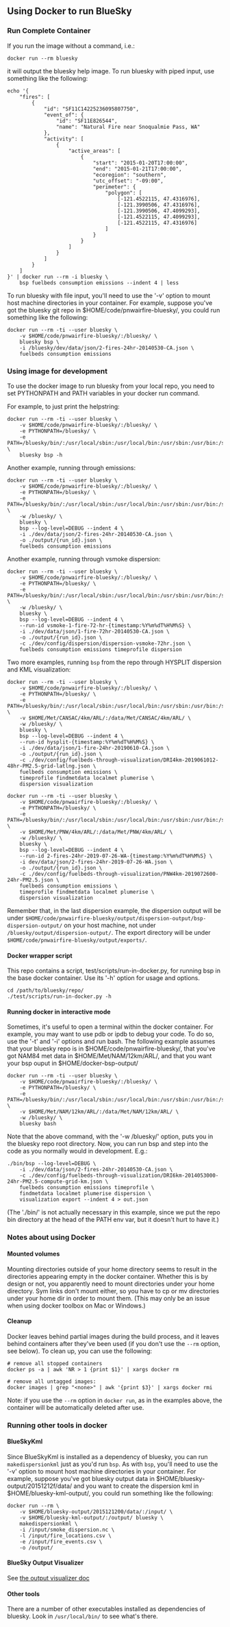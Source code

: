## Using Docker to run BlueSky


### Run Complete Container

If you run the image without a command, i.e.:

    docker run --rm bluesky

it will output the bluesky help image.  To run bluesky with piped input,
use something like the following:

    echo '{
        "fires": [
            {
                "id": "SF11C14225236095807750",
                "event_of": {
                    "id": "SF11E826544",
                    "name": "Natural Fire near Snoqualmie Pass, WA"
                },
                "activity": [
                    {
                        "active_areas": [
                            {
                                "start": "2015-01-20T17:00:00",
                                "end": "2015-01-21T17:00:00",
                                "ecoregion": "southern",
                                "utc_offset": "-09:00",
                                "perimeter": {
                                    "polygon": [
                                        [-121.4522115, 47.4316976],
                                        [-121.3990506, 47.4316976],
                                        [-121.3990506, 47.4099293],
                                        [-121.4522115, 47.4099293],
                                        [-121.4522115, 47.4316976]
                                    ]
                                }
                            }
                        ]
                    }
                ]
            }
        ]
    }' | docker run --rm -i bluesky \
        bsp fuelbeds consumption emissions --indent 4 | less

To run bluesky with file input, you'll need to use the '-v' option to
mount host machine directories in your container.  For example, suppose
you've got the bluesky git repo in $HOME/code/pnwairfire-bluesky/, you
could run something like the following:

    docker run --rm -ti --user bluesky \
        -v $HOME/code/pnwairfire-bluesky/:/bluesky/ \
        bluesky bsp \
        -i /bluesky/dev/data/json/2-fires-24hr-20140530-CA.json \
        fuelbeds consumption emissions

### Using image for development

To use the docker image to run bluesky from your local repo, you need to
set PYTHONPATH and PATH variables in your docker run command.

For example, to just print the helpstring:

    docker run --rm -ti --user bluesky \
        -v $HOME/code/pnwairfire-bluesky/:/bluesky/ \
        -e PYTHONPATH=/bluesky/ \
        -e PATH=/bluesky/bin/:/usr/local/sbin:/usr/local/bin:/usr/sbin:/usr/bin:/sbin:/bin \
        bluesky bsp -h

Another example, running through emissions:

    docker run --rm -ti --user bluesky \
        -v $HOME/code/pnwairfire-bluesky/:/bluesky/ \
        -e PYTHONPATH=/bluesky/ \
        -e PATH=/bluesky/bin/:/usr/local/sbin:/usr/local/bin:/usr/sbin:/usr/bin:/sbin:/bin \
        -w /bluesky/ \
        bluesky \
        bsp --log-level=DEBUG --indent 4 \
        -i ./dev/data/json/2-fires-24hr-20140530-CA.json \
        -o ./output/{run_id}.json \
        fuelbeds consumption emissions


Another example, running through vsmoke dispersion:

    docker run --rm -ti --user bluesky \
        -v $HOME/code/pnwairfire-bluesky/:/bluesky/ \
        -e PYTHONPATH=/bluesky/ \
        -e PATH=/bluesky/bin/:/usr/local/sbin:/usr/local/bin:/usr/sbin:/usr/bin:/sbin:/bin \
        -w /bluesky/ \
        bluesky \
        bsp --log-level=DEBUG --indent 4 \
        --run-id vsmoke-1-fire-72-hr-{timestamp:%Y%m%dT%H%M%S} \
        -i ./dev/data/json/1-fire-72hr-20140530-CA.json \
        -o ./output/{run_id}.json \
        -c ./dev/config/dispersion/dispersion-vsmoke-72hr.json \
        fuelbeds consumption emissions timeprofile dispersion


Two more examples, running `bsp` from the repo through HYSPLIT dispersion
and KML visualization:

    docker run --rm -ti --user bluesky \
        -v $HOME/code/pnwairfire-bluesky/:/bluesky/ \
        -e PYTHONPATH=/bluesky/ \
        -e PATH=/bluesky/bin/:/usr/local/sbin:/usr/local/bin:/usr/sbin:/usr/bin:/sbin:/bin \
        -v $HOME/Met/CANSAC/4km/ARL/:/data/Met/CANSAC/4km/ARL/ \
        -w /bluesky/ \
        bluesky \
        bsp --log-level=DEBUG --indent 4 \
        --run-id hysplit-{timestamp:%Y%m%dT%H%M%S} \
        -i ./dev/data/json/1-fire-24hr-20190610-CA.json \
        -o ./output/{run_id}.json \
        -c ./dev/config/fuelbeds-through-visualization/DRI4km-2019061012-48hr-PM2.5-grid-latlng.json \
        fuelbeds consumption emissions \
        timeprofile findmetdata localmet plumerise \
        dispersion visualization

    docker run --rm -ti --user bluesky \
        -v $HOME/code/pnwairfire-bluesky/:/bluesky/ \
        -e PYTHONPATH=/bluesky/ \
        -e PATH=/bluesky/bin/:/usr/local/sbin:/usr/local/bin:/usr/sbin:/usr/bin:/sbin:/bin \
        -v $HOME/Met/PNW/4km/ARL/:/data/Met/PNW/4km/ARL/ \
        -w /bluesky/ \
        bluesky \
        bsp --log-level=DEBUG --indent 4 \
        --run-id 2-fires-24hr-2019-07-26-WA-{timestamp:%Y%m%dT%H%M%S} \
        -i dev/data/json/2-fires-24hr-2019-07-26-WA.json \
        -o ./output/{run_id}.json \
        -c ./dev/config/fuelbeds-through-visualization/PNW4km-2019072600-24hr-PM2.5.json \
        fuelbeds consumption emissions \
        timeprofile findmetdata localmet plumerise \
        dispersion visualization


Remember that, in the last dispersion example, the dispersion output
will be under `$HOME/code/pnwairfire-bluesky/output/dispersion-output/bsp-dispersion-output/`
on your host machine, not under `/bluesky/output/dispersion-output/`.
The export directory will be under
`$HOME/code/pnwairfire-bluesky/output/exports/`.

#### Docker wrapper script

This repo contains a script, test/scripts/run-in-docker.py, for running bsp in
the base docker container.  Use its '-h' option for usage and options.

    cd /path/to/bluesky/repo/
    ./test/scripts/run-in-docker.py -h

#### Running docker in interactive mode

Sometimes, it's useful to open a terminal within the docker container. For
example, you may want to use pdb or ipdb to debug your code.  To do so,
use the '-t' and '-i' options and run bash. The following example assumes
that your bluesky repo is in $HOME/code/pnwairfire-bluesky/, that you've got
NAM84 met data in $HOME/Met/NAM/12km/ARL/, and that you want your bsp ouput in
$HOME/docker-bsp-output/


    docker run --rm -ti --user bluesky \
        -v $HOME/code/pnwairfire-bluesky/:/bluesky/ \
        -e PYTHONPATH=/bluesky/ \
        -e PATH=/bluesky/bin/:/usr/local/sbin:/usr/local/bin:/usr/sbin:/usr/bin:/sbin:/bin \
        -v $HOME/Met/NAM/12km/ARL/:/data/Met/NAM/12km/ARL/ \
        -w /bluesky/ \
        bluesky bash

Note that the above command, with the '-w /bluesky/' option, puts
you in the bluesky repo root directory. Now, you can run bsp and step into
the code as you normally would in development. E.g.:

    ./bin/bsp --log-level=DEBUG \
        -i ./dev/data/json/2-fires-24hr-20140530-CA.json \
        -c ./dev/config/fuelbeds-through-visualization/DRI6km-2014053000-24hr-PM2.5-compute-grid-km.json \
        fuelbeds consumption emissions timeprofile \
        findmetdata localmet plumerise dispersion \
        visualization export --indent 4 > out.json

(The './bin/' is not actually necessary in this example, since we put the
repo bin directory at the head of the PATH env var, but it doesn't hurt to
have it.)

### Notes about using Docker

#### Mounted volumes

Mounting directories outside of your home
directory seems to result in the directories appearing empty in the
docker container. Whether this is by design or not, you apparently need to
mount directories under your home directory.  Sym links don't mount either, so
you have to cp or mv directories under your home dir in order to mount them.
(This may only be an issue when using docker toolbox on Mac or Windows.)

#### Cleanup

Docker leaves behind partial images during the build process, and it
leaves behind containers after they've been used (if you don't use the
`--rm` option, see below).  To clean up, you can use the following:

    # remove all stopped containers
    docker ps -a | awk 'NR > 1 {print $1}' | xargs docker rm

    # remove all untagged images:
    docker images | grep "<none>" | awk '{print $3}' | xargs docker rmi

Note: if you use the ```--rm``` option in ```docker run```, as in the
examples above, the container will be automatically deleted after use.

### Running other tools in docker

#### BlueSkyKml

Since BlueSkyKml is installed as a dependency of bluesky, you can run
```makedispersionkml``` just as you'd run ```bsp```. As with ```bsp```,
you'll need to use the '-v' option to mount host machine
directories in your container.  For example, suppose you've got bluesky
output data in $HOME/bluesky-output/20151212f/data/ and you want to create
the dispersion kml in $HOME/bluesky-kml-output/, you could run something
like the following:

    docker run --rm \
        -v $HOME/bluesky-output/2015121200/data/:/input/ \
        -v $HOME/bluesky-kml-output/:/output/ bluesky \
        makedispersionkml \
        -i /input/smoke_dispersion.nc \
        -l /input/fire_locations.csv \
        -e /input/fire_events.csv \
        -o /output/

#### BlueSky Output Visualizer

See [the output visualizer doc](docs/output-visualizer.md)

#### Other tools

There are a number of other executables installed as dependencies of bluesky.
Look in ```/usr/local/bin/``` to see what's there.
